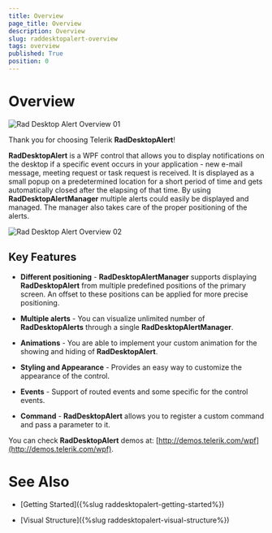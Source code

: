 ```yaml
---
title: Overview
page_title: Overview
description: Overview
slug: raddesktopalert-overview
tags: overview
published: True
position: 0
---
```


# Overview

![Rad Desktop Alert Overview 01](images/RadDesktopAlert_Overview_01.png)

Thank you for choosing Telerik __RadDesktopAlert__!

__RadDesktopAlert__ is a WPF control that allows you to display notifications on the desktop if a specific event occurs in your application - new e-mail message, meeting request or task request is received. It is displayed as a small popup on a predetermined location for a short period of time and gets automatically closed after the elapsing of that time. By using __RadDesktopAlertManager__ multiple alerts could easily be displayed and managed. The manager also takes care of the proper positioning of the alerts.

![Rad Desktop Alert Overview 02](images/RadDesktopAlert_Overview_02.png)

## Key Features

* __Different positioning__ -  __RadDesktopAlertManager__ supports displaying __RadDesktopAlert__ from multiple predefined positions of the primary screen. An offset to these positions can be applied for more precise positioning.

* __Multiple alerts__ - You can visualize unlimited number of __RadDesktopAlerts__ through a single __RadDesktopAlertManager__.

* __Animations__ - You are able to implement your custom animation for the showing and hiding of __RadDesktopAlert__.

* __Styling and Appearance__ - Provides an easy way to customize the appearance of the control.

* __Events__ - Support of routed events and some specific for the control events.

* __Command__ - __RadDesktopAlert__ allows you to register a custom command and pass a parameter to it.

You can check __RadDesktopAlert__ demos at: [http://demos.telerik.com/wpf](http://demos.telerik.com/wpf).

# See Also

 * [Getting Started]({%slug raddesktopalert-getting-started%})

 * [Visual Structure]({%slug raddesktopalert-visual-structure%})
